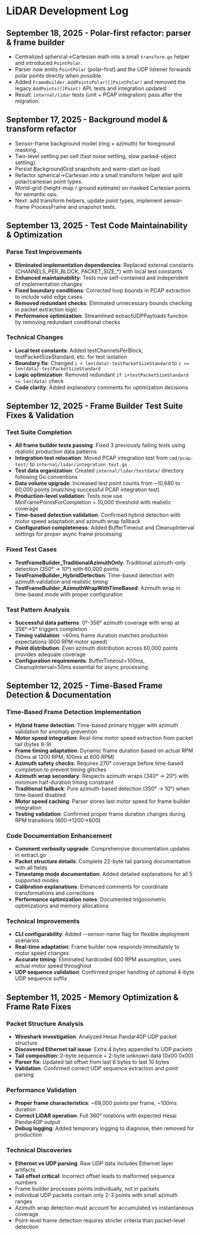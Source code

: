 # LiDAR Development Log

## September 18, 2025 - Polar-first refactor: parser & frame builder

- Centralized spherical→Cartesian math into a small `transform.go` helper and introduced `PointPolar`.
- Parser now emits `PointPolar` (polar-first) and the UDP listener forwards polar points directly when possible.
- Added `FrameBuilder.AddPointsPolar([]PointPolar)` and removed the legacy `AddPoints([]Point)` API; tests and integration updated.
- Result: `internal/lidar` tests (unit + PCAP integration) pass after the migration.

## September 17, 2025 - Background model & transform refactor

- Sensor-frame background model (ring × azimuth) for foreground masking.
- Two-level settling per cell (fast noise settling, slow parked-object settling).
- Persist BackgroundGrid snapshots and warm-start on load.
- Refactor spherical→Cartesian into a small transform helper and split polar/cartesian point types.
- World-grid (height-map / ground estimate) on masked Cartesian points for semantic ops.
- Next: add transform helpers, update point types, implement sensor-frame ProcessFrame and snapshot tests.

## September 13, 2025 - Test Code Maintainability & Optimization

### Parse Test Improvements
- **Eliminated implementation dependencies**: Replaced external constants (CHANNELS_PER_BLOCK, PACKET_SIZE_*) with local test constants
- **Enhanced maintainability**: Tests now self-contained and independent of implementation changes
- **Fixed boundary conditions**: Corrected loop bounds in PCAP extraction to include valid edge cases
- **Removed redundant checks**: Eliminated unnecessary bounds checking in packet extraction logic
- **Performance optimization**: Streamlined extractUDPPayloads function by removing redundant conditional checks

### Technical Changes
- **Local test constants**: Added testChannelsPerBlock, testPacketSizeStandard, etc. for test isolation
- **Boundary fix**: Changed `i < len(data)-testPacketSizeStandard` to `i <= len(data)-testPacketSizeStandard`
- **Logic optimization**: Removed redundant `if i+testPacketSizeStandard <= len(data)` check
- **Code clarity**: Added explanatory comments for optimization decisions

## September 12, 2025 - Frame Builder Test Suite Fixes & Validation

### Test Suite Completion
- **All frame builder tests passing**: Fixed 3 previously failing tests using realistic production data patterns
- **Integration test relocation**: Moved PCAP integration test from `cmd/pcap-test/` to `internal/lidar/integration_test.go`
- **Test data organization**: Created `internal/lidar/testdata/` directory following Go conventions
- **Data volume upgrade**: Increased test point counts from ~10,680 to 60,000 points (matching successful PCAP integration test)
- **Production-level validation**: Tests now use MinFramePointsForCompletion = 10,000 threshold with realistic coverage
- **Time-based detection validation**: Confirmed hybrid detection with motor speed adaptation and azimuth wrap fallback
- **Configuration completeness**: Added BufferTimeout and CleanupInterval settings for proper async frame processing

### Fixed Test Cases
- **TestFrameBuilder_TraditionalAzimuthOnly**: Traditional azimuth-only detection (350° → 10°) with 60,000 points
- **TestFrameBuilder_HybridDetection**: Time-based detection with azimuth validation and realistic timing
- **TestFrameBuilder_AzimuthWrapWithTimeBased**: Azimuth wrap in time-based mode with proper configuration

### Test Pattern Analysis
- **Successful data patterns**: 0°-356° azimuth coverage with wrap at 356°→5° triggers completion
- **Timing validation**: ~60ms frame duration matches production expectations (600 RPM motor speed)
- **Point distribution**: Even azimuth distribution across 60,000 points provides adequate coverage
- **Configuration requirements**: BufferTimeout=100ms, CleanupInterval=50ms essential for async processing

## September 12, 2025 - Time-Based Frame Detection & Documentation

### Time-Based Frame Detection Implementation
- **Hybrid frame detection**: Time-based primary trigger with azimuth validation for anomaly prevention
- **Motor speed integration**: Real-time motor speed extraction from packet tail (bytes 8-9)
- **Frame timing adaptation**: Dynamic frame duration based on actual RPM (50ms at 1200 RPM, 100ms at 600 RPM)
- **Azimuth safety checks**: Requires 270° coverage before time-based completion to prevent timing glitches
- **Azimuth wrap secondary**: Respects azimuth wraps (340° → 20°) with minimum half-duration timing constraint
- **Traditional fallback**: Pure azimuth-based detection (350° → 10°) when time-based disabled
- **Motor speed caching**: Parser stores last motor speed for frame builder integration
- **Testing validation**: Confirmed proper frame duration changes during RPM transitions (600→1200→600)

### Code Documentation Enhancement
- **Comment verbosity upgrade**: Comprehensive documentation updates in extract.go
- **Packet structure details**: Complete 22-byte tail parsing documentation with all fields
- **Timestamp mode documentation**: Added detailed explanations for all 5 supported modes
- **Calibration explanations**: Enhanced comments for coordinate transformations and corrections
- **Performance optimization notes**: Documented trigonometric optimizations and memory allocations

### Technical Improvements
- **CLI configurability**: Added --sensor-name flag for flexible deployment scenarios
- **Real-time adaptation**: Frame builder now responds immediately to motor speed changes
- **Accurate timing**: Eliminated hardcoded 600 RPM assumption, uses actual motor speed throughout
- **UDP sequence validation**: Confirmed proper handling of optional 4-byte UDP sequence suffix

## September 11, 2025 - Memory Optimization & Frame Rate Fixes

### Packet Structure Analysis
- **Wireshark investigation**: Analyzed Hesai Pandar40P UDP packet structure
- **Discovered Ethernet tail issue**: Extra 4 bytes appended to UDP packets
- **Tail composition**: 2-byte sequence + 2-byte unknown data (0x00 0x00)
- **Parser fix**: Updated tail offset from last 6 bytes to last 10 bytes
- **Validation**: Confirmed correct UDP sequence extraction and point parsing

### Performance Validation
- **Proper frame characteristics**: ~69,000 points per frame, ~100ms duration
- **Correct LiDAR operation**: Full 360° rotations with expected Hesai Pandar40P output
- **Debug logging**: Added temporary logging to diagnose, then removed for production

### Technical Discoveries
- **Ethernet vs UDP parsing**: Raw UDP data includes Ethernet layer artifacts
- **Tail offset critical**: Incorrect offset leads to malformed sequence numbers
- Frame builder processes points individually, not in packets
- Individual UDP packets contain only 2-3 points with small azimuth ranges
- Azimuth wrap detection must account for accumulated vs instantaneous coverage
- Point-level frame detection requires stricter criteria than packet-level detection

